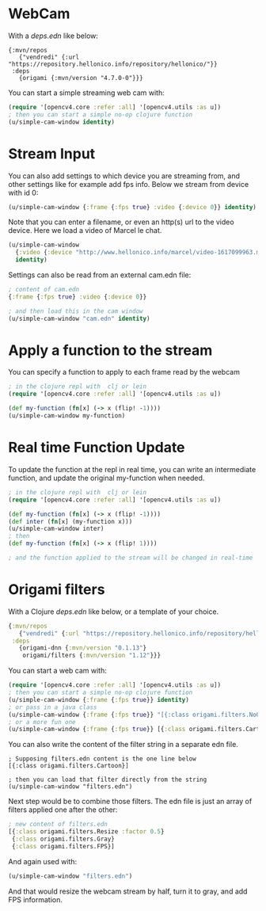 # WebCam

With a *deps.edn* like below:

```
{:mvn/repos
   {"vendredi" {:url "https://repository.hellonico.info/repository/hellonico/"}}
 :deps
   {origami {:mvn/version "4.7.0-0"}}}
```

You can start a simple streaming web cam with:

```clojure
(require '[opencv4.core :refer :all] '[opencv4.utils :as u])
; then you can start a simple no-op clojure function
(u/simple-cam-window identity)
```

# Stream Input

You can also add settings to which device you are streaming from, and other settings like for example add fps info. Below we stream from device with id 0:

```clojure
(u/simple-cam-window {:frame {:fps true} :video {:device 0}} identity)
```

Note that you can enter a filename, or even an http(s) url to the video device. Here we load a video of Marcel le chat.

```clojure
(u/simple-cam-window 
  {:video {:device "http://www.hellonico.info/marcel/video-1617099963.mp4"}} 
  identity)
```

Settings can also be read from an external cam.edn file:

```clojure
; content of cam.edn
{:frame {:fps true} :video {:device 0}}

; and then load this in the cam window
(u/simple-cam-window "cam.edn" identity)
```

# Apply a function to the stream

You can specify a function to apply to each frame read by the webcam

```clojure
; in the clojure repl with  clj or lein
(require '[opencv4.core :refer :all] '[opencv4.utils :as u])

(def my-function (fn[x] (-> x (flip! -1))))
(u/simple-cam-window my-function)
```

# Real time Function Update

To update the function at the repl in real time, you can write an intermediate function, and update the original my-function when needed.

```clojure
; in the clojure repl with  clj or lein
(require '[opencv4.core :refer :all] '[opencv4.utils :as u])

(def my-function (fn[x] (-> x (flip! -1))))
(def inter (fn[x] (my-function x)))
(u/simple-cam-window inter)
; then
(def my-function (fn[x] (-> x (flip! 1))))

; and the function applied to the stream will be changed in real-time
```

# Origami filters

With a Clojure *deps.edn* like below, or a template of your choice.

```clojure
{:mvn/repos
   {"vendredi" {:url "https://repository.hellonico.info/repository/hellonico/"}}
 :deps
   {origami-dnn {:mvn/version "0.1.13"}
    origami/filters {:mvn/version "1.12"}}}
```

You can start a web cam with:

```clojure
(require '[opencv4.core :refer :all] '[opencv4.utils :as u])
; then you can start a simple no-op clojure function
(u/simple-cam-window {:frame {:fps true}} identity)
; or pass in a java class
(u/simple-cam-window {:frame {:fps true}} "[{:class origami.filters.NoOPFilter}]")
; or a more fun one
(u/simple-cam-window {:frame {:fps true}} [{:class origami.filters.Cartoon}])
```

You can also write the content of the filter string in a separate edn file. 
```
; Supposing filters.edn content is the one line below
[{:class origami.filters.Cartoon}]

; then you can load that filter directly from the string
(u/simple-cam-window "filters.edn")
```

Next step would be to combine those filters. The edn file is just an array of filters applied one after the other:
```clojure
; new content of filters.edn
[{:class origami.filters.Resize :factor 0.5}
 {:class origami.filters.Gray}
 {:class origami.filters.FPS}]
```

And again used with:

```clojure
(u/simple-cam-window "filters.edn")	
```

And that would resize the webcam stream by half, turn it to gray, and add FPS information.